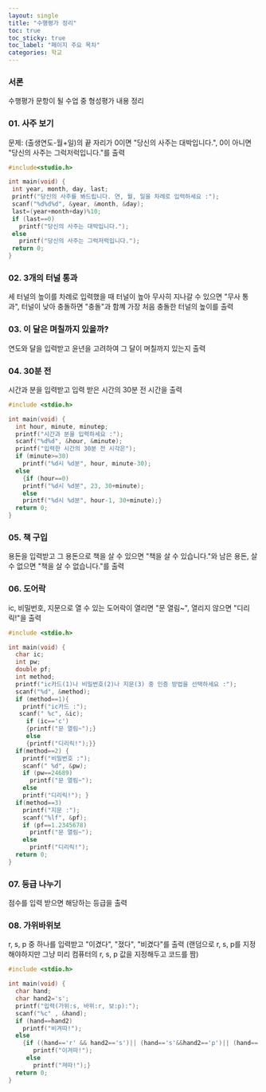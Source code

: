```yaml
---
layout: single
title: "수행평가 정리"
toc: true
toc_sticky: true
toc_label: "페이지 주요 목차"
categories: 학교
---
```

### 서론
수행평가 문항이 될 수업 중 형성평가 내용 정리
### 01. 사주 보기
문제: (출생연도-월+일)의 끝 자리가 0이면 "당신의 사주는 대박입니다.", 0이 아니면 "당신의 사주는 그럭저럭입니다."를 출력
 ~~~c
#include<studio.h>

int main(void) {
  int year, month, day, last;
  printf("당신의 사주를 봐드립니다. 연, 월, 일을 차례로 입력하세요 :");
  scanf("%d%d%d", &year, &month, &day);
  last=(year+month+day)%10;
  if (last==0)
    printf("당신의 사주는 대박입니다.");
  else
    printf("당신의 사주는 그럭저럭입니다.");
  return 0;
}
~~~   
   
### 02. 3개의 터널 통과
세 터널의 높이를 차례로 입력했을 때 터널이 높아 무사히 지나갈 수 있으면 "무사 통과", 터널이 낮아 충돌하면 "충돌"과 함꼐 가장 처음 충돌한 터널의 높이를 출력

   
### 03. 이 달은 며칠까지 있을까?
연도와 달을 입력받고 윤년을 고려하여 그 달이 며칠까지 있는지 출력
   
    
### 04. 30분 전
시간과 분을 입력받고 입력 받은 시간의 30분 전 시간을 출력
~~~c
#include <stdio.h>

int main(void) {
  int hour, minute, minutep;
  printf("시간과 분을 입력하세요 :");
  scanf("%d%d", &hour, &minute);
  printf("입력한 시간의 30분 전 시각은");
  if (minute>=30)
    printf("%d시 %d분", hour, minute-30);
  else
    {if (hour==0)
    printf("%d시 %d분", 23, 30+minute);
    else
    printf("%d시 %d분", hour-1, 30+minute);}
  return 0;
}
~~~
   
### 05. 책 구입
용돈을 입력받고 그 용돈으로 책을 살 수 있으면 "책을 살 수 있습니다."와 남은 용돈, 살 수 없으면 "책을 살 수 없습니다."를 출력
   
### 06. 도어락
ic, 비밀번호, 지문으로 열 수 있는 도어락이 열리면 "문 열림~", 열리지 않으면 "디리릭!"을 출력
~~~c
#include <stdio.h>

int main(void) {
  char ic;
  int pw;
  double pf;
  int method;
  printf("ic카드(1)나 비밀번호(2)나 지문(3) 중 인증 방법을 선택하세요 :");
  scanf("%d", &method);
  if (method==1){
    printf("ic카드 :");
   scanf(" %c", &ic);
     if (ic=='c')
     {printf("문 열림~");}
     else
     {printf("디리릭!");}}
  if(method==2) {
    printf("비밀번호 :");
    scanf(" %d", &pw);
    if (pw==24689)
      printf("문 열림~");
    else 
    printf("디리릭!"); }
  if(method==3)
    printf("지문 :");
    scanf("%lf", &pf);
    if (pf==1.2345678)
      printf("문 열림~");
    else
      printf("디리릭!");
  return 0;
}
~~~
   
### 07. 등급 나누기
점수를 입력 받으면 해당하는 등급을 출력
   
### 08. 가위바위보
r, s, p 중 하나를 입력받고 "이겼다", "졌다", "비겼다"를 출력 (랜덤으로 r, s, p를 지정해야하지만 그냥 미리 컴퓨터의 r, s, p 값을 지정해두고 코드를 짬)
~~~c
#include <stdio.h>

int main(void) {
  char hand;
  char hand2='s';
  printf("입력(가위:s, 바위:r, 보:p):");
  scanf("%c" , &hand);
  if (hand==hand2)
    printf("비겨따!");
  else
    {if ((hand=='r' && hand2=='s')|| (hand=='s'&&hand2=='p')|| (hand=='p'&&hand=='r'))
       printf("이겨따!");
     else
       printf("져따!");}
  return 0;
}
~~~
